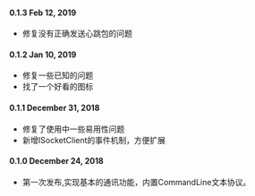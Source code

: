 #### 0.1.3  Feb 12, 2019
- 修复没有正确发送心跳包的问题

#### 0.1.2  Jan 10, 2019
- 修复一些已知的问题
- 找了一个好看的图标
#### 0.1.1 December 31, 2018
- 修复了使用中一些易用性问题
- 新增ISocketClient的事件机制，方便扩展

#### 0.1.0 December 24, 2018
- 第一次发布,实现基本的通讯功能，内置CommandLine文本协议。
